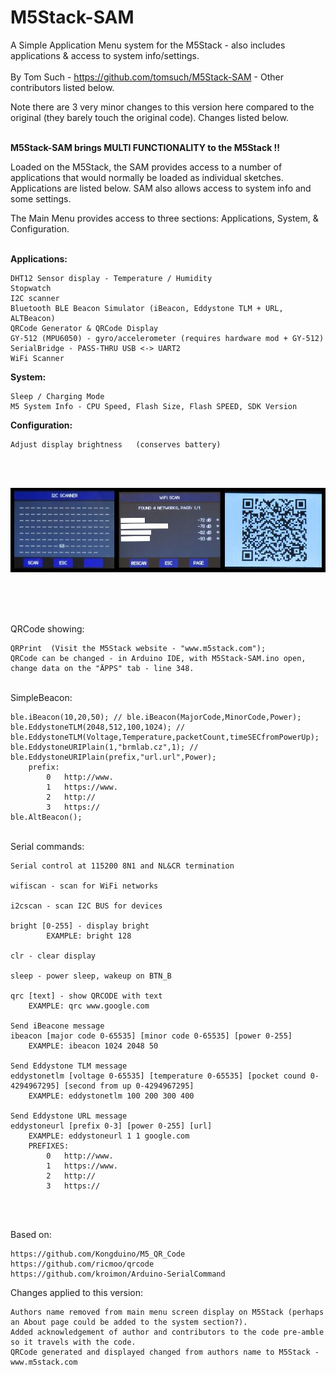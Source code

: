 # M5Stack-SAM

A Simple Application Menu system for the M5Stack - also includes applications & access to system info/settings.
<br />
<br />
By Tom Such - https://github.com/tomsuch/M5Stack-SAM - Other contributors listed below.

Note there are 3 very minor changes to this version here compared to the original (they barely touch the original code). 
Changes listed below.
<br />
<br />

**M5Stack-SAM brings MULTI FUNCTIONALITY to the M5Stack !!**

Loaded on the M5Stack, the SAM provides access to a number of applications that would normally be loaded as individual sketches. Applications are listed below. SAM also allows access to system info and some settings.
<br />

The Main Menu provides access to three sections:   Applications,  System,  &  Configuration.
<br />
<br />

**Applications:**

	DHT12 Sensor display - Temperature / Humidity
	Stopwatch
	I2C scanner
	Bluetooth BLE Beacon Simulator (iBeacon, Eddystone TLM + URL, ALTBeacon)
	QRCode Generator & QRCode Display
	GY-512 (MPU6050) - gyro/accelerometer (requires hardware mod + GY-512)
	SerialBridge - PASS-THRU USB <-> UART2
	WiFi Scanner 

**System:**
  
	Sleep / Charging Mode
	M5 System Info - CPU Speed, Flash Size, Flash SPEED, SDK Version

**Configuration:**

	Adjust display brightness   (conserves battery)
 
 
<br />
<br />

![](Screenshot.png?raw=true)
 
<br />
<br />
<br />

QRCode showing:

	QRPrint  (Visit the M5Stack website - "www.m5stack.com");
	QRCode can be changed - in Arduino IDE, with M5Stack-SAM.ino open, change data on the "ÄPPS" tab - line 348. 


<br />
SimpleBeacon:

	ble.iBeacon(10,20,50); // ble.iBeacon(MajorCode,MinorCode,Power);
	ble.EddystoneTLM(2048,512,100,1024); // ble.EddystoneTLM(Voltage,Temperature,packetCount,timeSECfromPowerUp);
	ble.EddystoneURIPlain(1,"brmlab.cz",1); // ble.EddystoneURIPlain(prefix,"url.url",Power);
		prefix:
			0	http://www.
			1	https://www.
			2	http://
			3	https://
	ble.AltBeacon();


<br />
Serial commands:

	Serial control at 115200 8N1 and NL&CR termination

	wifiscan - scan for WiFi networks
	
	i2cscan - scan I2C BUS for devices
	
	bright [0-255] - display bright
        	EXAMPLE: bright 128
		
	clr - clear display
	
	sleep - power sleep, wakeup on BTN_B
	
	qrc [text] - show QRCODE with text
		EXAMPLE: qrc www.google.com
	
	Send iBeacone message
	ibeacon [major code 0-65535] [minor code 0-65535] [power 0-255]
		EXAMPLE: ibeacon 1024 2048 50
	
	Send Eddystone TLM message
	eddystonetlm [voltage 0-65535] [temperature 0-65535] [pocket cound 0-4294967295] [second from up 0-4294967295]
		EXAMPLE: eddystonetlm 100 200 300 400

	Send Eddystone URL message
	eddystoneurl [prefix 0-3] [power 0-255] [url]
		EXAMPLE: eddystoneurl 1 1 google.com
		PREFIXES:
			0	http://www.
			1	https://www.
			2	http://
			3	https://		
		
<br />
<br />

Based on:

	https://github.com/Kongduino/M5_QR_Code
	https://github.com/ricmoo/qrcode
	https://github.com/kroimon/Arduino-SerialCommand
	
	
Changes applied to this version:

	Authors name removed from main menu screen display on M5Stack (perhaps an About page could be added to the system section?).
	Added acknowledgement of author and contributors to the code pre-amble so it travels with the code.
	QRCode generated and displayed changed from authors name to M5Stack - www.m5stack.com 
